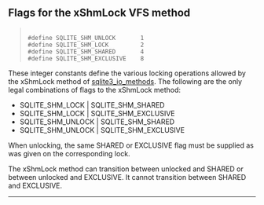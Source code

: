 ## Flags for the xShmLock VFS method




> ```
> 
> #define SQLITE_SHM_UNLOCK       1
> #define SQLITE_SHM_LOCK         2
> #define SQLITE_SHM_SHARED       4
> #define SQLITE_SHM_EXCLUSIVE    8
> 
> ```



These integer constants define the various locking operations
allowed by the xShmLock method of [sqlite3\_io\_methods](#sqlite3_io_methods). The
following are the only legal combinations of flags to the
xShmLock method:


* SQLITE\_SHM\_LOCK \| SQLITE\_SHM\_SHARED
* SQLITE\_SHM\_LOCK \| SQLITE\_SHM\_EXCLUSIVE
* SQLITE\_SHM\_UNLOCK \| SQLITE\_SHM\_SHARED
* SQLITE\_SHM\_UNLOCK \| SQLITE\_SHM\_EXCLUSIVE



When unlocking, the same SHARED or EXCLUSIVE flag must be supplied as
was given on the corresponding lock.


The xShmLock method can transition between unlocked and SHARED or
between unlocked and EXCLUSIVE. It cannot transition between SHARED
and EXCLUSIVE.




---


